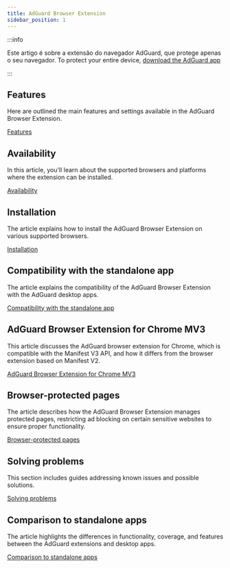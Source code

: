 ```yaml
---
title: AdGuard Browser Extension
sidebar_position: 1
---
```


:::info

Este artigo é sobre a extensão do navegador AdGuard, que protege apenas o seu navegador. To protect your entire device, [download the AdGuard app](https://adguard.com/download.html?auto=true)

:::

## Features

Here are outlined the main features and settings available in the AdGuard Browser Extension.

[Features](/adguard-browser-extension/features/features.md)

## Availability

In this article, you'll learn about the supported browsers and platforms where the extension can be installed.

[Availability](/adguard-browser-extension/availability.md)

## Installation

The article explains how to install the AdGuard Browser Extension on various supported browsers.

[Installation](/adguard-browser-extension/installation.md)

## Compatibility with the standalone app

The article explains the compatibility of the AdGuard Browser Extension with the AdGuard desktop apps.

[Compatibility with the standalone app](adguard-browser-extension/compatibility.md)

## AdGuard Browser Extension for Chrome MV3

This article discusses the AdGuard browser extension for Chrome, which is compatible with the Manifest V3 API, and how it differs from the browser extension based on Manifest V2.

[AdGuard Browser Extension for Chrome MV3](/adguard-browser-extension/mv3-version/)

## Browser-protected pages

The article describes how the AdGuard Browser Extension manages protected pages, restricting ad blocking on certain sensitive websites to ensure proper functionality.

[Browser-protected pages](/adguard-browser-extension/protected-pages.md)

## Solving problems

This section includes guides addressing known issues and possible solutions.

[Solving problems](/adguard-browser-extension/solving-problems/solving-problems.md)

## Comparison to standalone apps

The article highlights the differences in functionality, coverage, and features between the AdGuard extensions and desktop apps.

[Comparison to standalone apps](/adguard-browser-extension/comparison-standalone.md)
